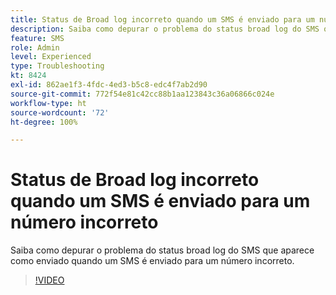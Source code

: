 ```yaml
---
title: Status de Broad log incorreto quando um SMS é enviado para um número incorreto
description: Saiba como depurar o problema do status broad log do SMS que aparece como enviado quando um SMS é enviado para um número incorreto.
feature: SMS
role: Admin
level: Experienced
type: Troubleshooting
kt: 8424
exl-id: 862ae1f3-4fdc-4ed3-b5c8-edc4f7ab2d90
source-git-commit: 772f54e81c42cc88b1aa123843c36a06866c024e
workflow-type: ht
source-wordcount: '72'
ht-degree: 100%

---
```


# Status de Broad log incorreto quando um SMS é enviado para um número incorreto

Saiba como depurar o problema do status broad log do SMS que aparece como enviado quando um SMS é enviado para um número incorreto.

>[!VIDEO](https://video.tv.adobe.com/v/335980?quality=12)
